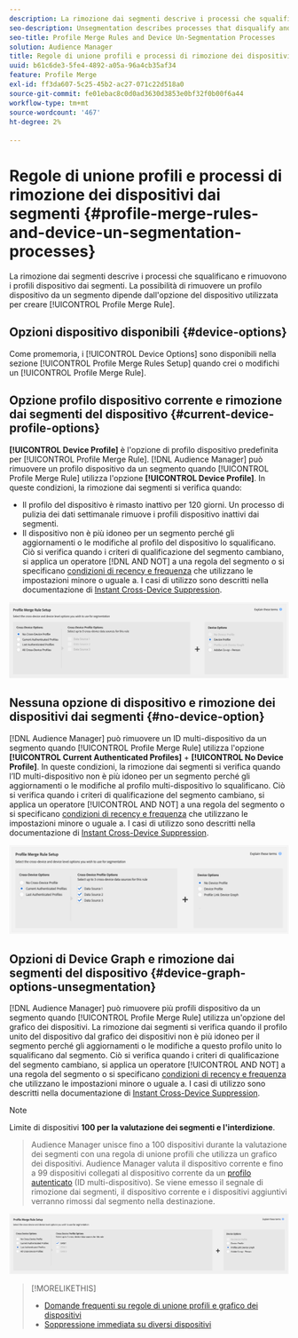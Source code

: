 ```yaml
---
description: La rimozione dai segmenti descrive i processi che squalificano e rimuovono i profili dispositivo dai segmenti. La possibilità di rimuovere un profilo dispositivo da un segmento dipende dall’opzione dispositivo utilizzata per creare una regola di unione profili.
seo-description: Unsegmentation describes processes that disqualify and remove device profiles from segments. Your ability to remove a device profile from a segment depends on the device option used to create a Profile Merge Rule.
seo-title: Profile Merge Rules and Device Un-Segmentation Processes
solution: Audience Manager
title: Regole di unione profili e processi di rimozione dei dispositivi dai segmenti
uuid: b61c6de3-5fe4-4892-a05a-96a4cb35af34
feature: Profile Merge
exl-id: ff3da607-5c25-45b2-ac27-071c22d518a0
source-git-commit: fe01ebac8c0d0ad3630d3853e0bf32f0b00f6a44
workflow-type: tm+mt
source-wordcount: '467'
ht-degree: 2%

---
```


# Regole di unione profili e processi di rimozione dei dispositivi dai segmenti {#profile-merge-rules-and-device-un-segmentation-processes}

La rimozione dai segmenti descrive i processi che squalificano e rimuovono i profili dispositivo dai segmenti. La possibilità di rimuovere un profilo dispositivo da un segmento dipende dall&#39;opzione del dispositivo utilizzata per creare [!UICONTROL Profile Merge Rule].

## Opzioni dispositivo disponibili {#device-options}

Come promemoria, i [!UICONTROL Device Options] sono disponibili nella sezione [!UICONTROL Profile Merge Rules Setup] quando crei o modifichi un [!UICONTROL Profile Merge Rule].

## Opzione profilo dispositivo corrente e rimozione dai segmenti del dispositivo {#current-device-profile-options}

**[!UICONTROL Device Profile]** è l&#39;opzione di profilo dispositivo predefinita per [!UICONTROL Profile Merge Rule]. [!DNL Audience Manager] può rimuovere un profilo dispositivo da un segmento quando [!UICONTROL Profile Merge Rule] utilizza l&#39;opzione **[!UICONTROL Device Profile]**. In queste condizioni, la rimozione dai segmenti si verifica quando:

* Il profilo del dispositivo è rimasto inattivo per 120 giorni. Un processo di pulizia dei dati settimanale rimuove i profili dispositivo inattivi dai segmenti.
* Il dispositivo non è più idoneo per un segmento perché gli aggiornamenti o le modifiche al profilo del dispositivo lo squalificano. Ciò si verifica quando i criteri di qualificazione del segmento cambiano, si applica un operatore [!DNL AND NOT] a una regola del segmento o si specificano [condizioni di recency e frequenza](../segments/recency-and-frequency.md) che utilizzano le impostazioni minore o uguale a. I casi di utilizzo sono descritti nella documentazione di [Instant Cross-Device Suppression](instant-cross-device-suppression.md).

![solo dispositivo](assets/device-only.png)

## Nessuna opzione di dispositivo e rimozione dei dispositivi dai segmenti {#no-device-option}

[!DNL Audience Manager] può rimuovere un ID multi-dispositivo da un segmento quando [!UICONTROL Profile Merge Rule] utilizza l&#39;opzione **[!UICONTROL Current Authenticated Profiles]** + **[!UICONTROL No Device Profile]**. In queste condizioni, la rimozione dai segmenti si verifica quando l’ID multi-dispositivo non è più idoneo per un segmento perché gli aggiornamenti o le modifiche al profilo multi-dispositivo lo squalificano. Ciò si verifica quando i criteri di qualificazione del segmento cambiano, si applica un operatore [!UICONTROL AND NOT] a una regola del segmento o si specificano [condizioni di recency e frequenza](../segments/recency-and-frequency.md) che utilizzano le impostazioni minore o uguale a. I casi di utilizzo sono descritti nella documentazione di [Instant Cross-Device Suppression](instant-cross-device-suppression.md).

![](assets/current-no-device.png)

## Opzioni di Device Graph e rimozione dai segmenti del dispositivo {#device-graph-options-unsegmentation}

[!DNL Audience Manager] può rimuovere più profili dispositivo da un segmento quando [!UICONTROL Profile Merge Rule] utilizza un&#39;opzione del grafico dei dispositivi. La rimozione dai segmenti si verifica quando il profilo unito del dispositivo dal grafico dei dispositivi non è più idoneo per il segmento perché gli aggiornamenti o le modifiche a questo profilo unito lo squalificano dal segmento. Ciò si verifica quando i criteri di qualificazione del segmento cambiano, si applica un operatore [!UICONTROL AND NOT] a una regola del segmento o si specificano [condizioni di recency e frequenza](../segments/recency-and-frequency.md) che utilizzano le impostazioni minore o uguale a. I casi di utilizzo sono descritti nella documentazione di [Instant Cross-Device Suppression](instant-cross-device-suppression.md).

>[!NOTE]
>
>Limite di dispositivi **100 per la valutazione dei segmenti e l&#39;interdizione**.
>>Audience Manager unisce fino a 100 dispositivi durante la valutazione dei segmenti con una regola di unione profili che utilizza un grafico dei dispositivi. Audience Manager valuta il dispositivo corrente e fino a 99 dispositivi collegati al dispositivo corrente da un [profilo autenticato](../../reference/visitor-authentication-states.md) (ID multi-dispositivo). Se viene emesso il segnale di rimozione dai segmenti, il dispositivo corrente e i dispositivi aggiuntivi verranno rimossi dal segmento nella destinazione.

![](assets/last-device-graph.png)

>[!MORELIKETHIS]
>
>* [Domande frequenti su regole di unione profili e grafico dei dispositivi](../../faq/faq-profile-merge.md)
>* [Soppressione immediata su diversi dispositivi](instant-cross-device-suppression.md)
